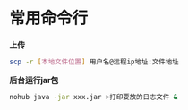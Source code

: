 # 常用命令行

**上传**

```sh
scp -r [本地文件位置] 用户名@远程ip地址:文件地址
```

**后台运行jar包**

```sh
nohub java -jar xxx.jar >打印要放的日志文件 &
```

